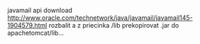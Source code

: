 javamail api download
http://www.oracle.com/technetwork/java/javamail/javamail145-1904579.html
rozbalit a z priecinka /lib prekopirovat .jar do apachetomcat/lib...
